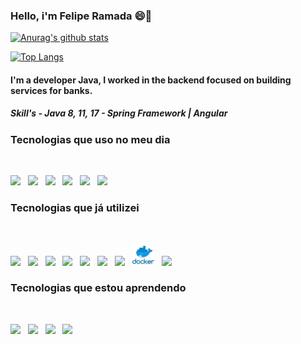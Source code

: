 ### Hello, i'm Felipe Ramada 😄💬 

[![Anurag's github stats](https://github-readme-stats.vercel.app/api?username=ramada32)](https://github.com/anuraghazra/github-readme-stats) <br>

[![Top Langs](https://github-readme-stats.vercel.app/api/top-langs/?username=ramada32)](https://github.com/anuraghazra/github-readme-stats) <br>

#### I'm a developer Java, I worked in the backend focused on building services for banks.

##### Skill's - Java 8, 11, 17 - Spring Framework | Angular

### Tecnologias que uso no meu dia

<br>
<p>
<img src="https://img.shields.io/badge/Java-ED8B00?style=for-the-badge&logo=openjdk&logoColor=white"/>
&nbsp;
  <img src="https://img.shields.io/badge/Spring-6DB33F?style=for-the-badge&logo=spring&logoColor=white"/>
 &nbsp;
 <img src="https://img.shields.io/badge/Elastic_Search-005571?style=for-the-badge&logo=elasticsearch&logoColor=white"/>
&nbsp;
 <img src="https://img.shields.io/badge/redis-%23DD0031.svg?&style=for-the-badge&logo=redis&logoColor=white"/>
&nbsp;
<img src="https://img.shields.io/badge/PostgreSQL-316192?style=for-the-badge&logo=postgresql&logoColor=white"/> 
&nbsp;
 <img src="https://img.shields.io/badge/Amazon_AWS-FF9900?style=for-the-badge&logo=amazonaws&logoColor=white"/> 
 &nbsp; 
 </p>

 ### Tecnologias que já utilizei 
<br>
<p>
   <img src="https://img.shields.io/badge/Angular-DD0031?style=for-the-badge&logo=angular&logoColor=white"/>
&nbsp;
  <img src="https://img.shields.io/badge/MySQL-00000F?style=for-the-badge&logo=mysql&logoColor=white"/>
&nbsp;
   <img src="https://img.shields.io/badge/Oracle-F80000?style=for-the-badge&logo=oracle&logoColor=black"/>
&nbsp;
  <img src="https://img.shields.io/badge/Microsoft_SQL_Server-CC2927?style=for-the-badge&logo=microsoft-sql-server&logoColor=white"/>
&nbsp;
 <img src="https://img.shields.io/badge/HTML5-E34F26?style=for-the-badge&logo=html5&logoColor=white"/> 
 &nbsp; 
<img src="https://img.shields.io/badge/CSS3-1572B6?style=for-the-badge&logo=css3&logoColor=white"/> 
 &nbsp; 
  <img src="https://img.shields.io/badge/PHP-777BB4?style=for-the-badge&logo=php&logoColor=white"/>
&nbsp;
   <img src="https://raw.githubusercontent.com/github/explore/80688e429a7d4ef2fca1e82350fe8e3517d3494d/topics/docker/docker.png" height="35px"/>
&nbsp;
    <img src="https://img.shields.io/badge/jQuery-0769AD?style=for-the-badge&logo=jquery&logoColor=white"/>
&nbsp;
</p>
   
 ### Tecnologias que estou aprendendo

<br>
<p>
 <img src="https://img.shields.io/badge/JavaScript-F7DF1E?style=for-the-badge&logo=javascript&logoColor=black"/>
&nbsp;  
 <img src="https://img.shields.io/badge/microsoft%20azure-0089D6?style=for-the-badge&logo=microsoft-azure&logoColor=white"/>
&nbsp;  
<img src="https://img.shields.io/badge/TypeScript-007ACC?style=for-the-badge&logo=typescript&logoColor=white"/>
&nbsp;
<img src="https://img.shields.io/badge/Unity-100000?style=for-the-badge&logo=unity&logoColor=white"/>
&nbsp;
</p>
<!--
**ramada32/ramada32** is a ✨ _special_ ✨ repository because its `README.md` (this file) appears on your GitHub profile.

Here are some ideas to get you started:

- 🔭 I’m currently working on ...
- 🌱 I’m currently learning ...
- 👯 I’m looking to collaborate on ...
- 🤔 I’m looking for help with ...
- 💬 Ask me about ...
- 📫 How to reach me: ...
- 😄 Pronouns: ...
- ⚡ Fun fact: ...
-->
